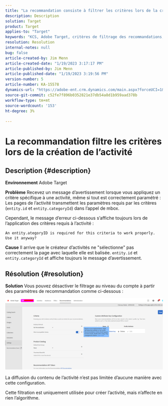 ```yaml
---
title: "La recommandation consiste à filtrer les critères lors de la création de l’activité"
description: Description
solution: Target
product: Target
applies-to: "Target"
keywords: "KCS, Adobe Target, critères de filtrage des recommandations, créer une activité, URL d’activité, entité, categoryID, entity.id, entity.categoryId"
resolution: Resolution
internal-notes: null
bug: false
article-created-by: Jim Menn
article-created-date: "1/19/2023 3:17:17 PM"
article-published-by: Jim Menn
article-published-date: "1/19/2023 3:19:56 PM"
version-number: 5
article-number: KA-15578
dynamics-url: "https://adobe-ent.crm.dynamics.com/main.aspx?forceUCI=1&pagetype=entityrecord&etn=knowledgearticle&id=80240b57-0c98-ed11-aad1-6045bd0065f9"
source-git-commit: c52fe7f896b0352821e37db54a8d1b959aad378b
workflow-type: tm+mt
source-wordcount: '153'
ht-degree: 3%

---
```


# La recommandation filtre les critères lors de la création de l’activité

## Description {#description}


<b>Environnement</b>
Adobe Target

<b>Problème</b>
Recevez un message d’avertissement lorsque vous appliquez un critère spécifique à une activité, même si tout est correctement paramétré : Les pages de l’activité transmettent les paramètres requis par les critères (`entity.id` et `entity.categoryId`) dans l’appel de mbox.

Cependant, le message d’erreur ci-dessous s’affiche toujours lors de l’application des critères requis à l’activité :


```
An entity.ategoryID is required for this criteria to work properly. Use it anyway?
```


<b>Cause</b>
Il arrive que le créateur d’activités ne &quot;sélectionne&quot; pas correctement la page avec laquelle elle est balisée. `entity.id` et `entity.categoryId` et affiche toujours le message d’avertissement.




## Résolution {#resolution}


<b>Solution</b>
Vous pouvez désactiver le filtrage au niveau du compte à partir des paramètres de recommandation comme ci-dessous :

![](assets/39ed0575-0c98-ed11-aad1-6045bd0065f9.png)













La diffusion du contenu de l’activité n’est pas limitée d’aucune manière avec cette configuration.

Cette filtration est uniquement utilisée pour créer l’activité, mais n’affecte en rien l’algorithme.
